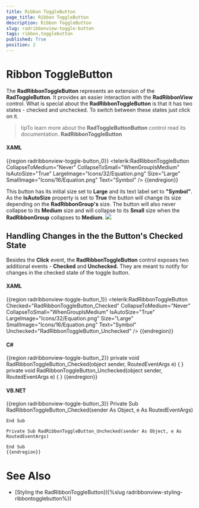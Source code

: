 ```yaml
---
title: Ribbon ToggleButton
page_title: Ribbon ToggleButton
description: Ribbon ToggleButton
slug: radribbonview-toggle-button
tags: ribbon,togglebutton
published: True
position: 2
---
```


# Ribbon ToggleButton



The __RadRibbonToggleButton__ represents an extension of the __RadToggleButton__. It provides an easier interaction with the __RadRibbonView__ control. What is special about the __RadRibbonToggleButton__ is that it has two states - checked and unchecked. To switch between these states just click on it.

>tipTo learn more about the __RadToggleButtonButton__ control read its documentation. __RadRibbonToggleButton__

#### __XAML__

{{region radribbonview-toggle-button_0}}
	<telerik:RadRibbonToggleButton CollapseToMedium="Never"
	                               CollapseToSmall="WhenGroupIsMedium"
	                               IsAutoSize="True"
	                               LargeImage="Icons/32/Equation.png"
	                               Size="Large"
	                               SmallImage="Icons/16/Equation.png"
	                               Text="Symbol" />
	{{endregion}}




This button has its initial size set to __Large__ and its text label set to __"Symbol"__. As the __IsAutoSize__ property is set to __True__ the button will change its size depending on the __RadRibbonGroup's__ size. The button will also never collapse to its __Medium__ size and will collapse to its __Small__ size when the __RadRibbonGroup__ collapses to __Medium__.
![](images/RibbonView_Buttons_ToggleButton.png)

## Handling Changes in the the Button's Checked State

Besides the __Click__ event, the __RadRibbonToggleButton__ control exposes two additional events - __Checked__ and __Unchecked.__ They are meant to notify for changes in the checked state of the toggle button.

#### __XAML__

{{region radribbonview-toggle-button_1}}
	<telerik:RadRibbonToggleButton Checked="RadRibbonToggleButton_Checked"
	                               CollapseToMedium="Never"
	                               CollapseToSmall="WhenGroupIsMedium"
	                               IsAutoSize="True"
	                               LargeImage="Icons/32/Equation.png"
	                               Size="Large"
	                               SmallImage="Icons/16/Equation.png"
	                               Text="Symbol"
	                               Unchecked="RadRibbonToggleButton_Unchecked" />
	{{endregion}}



#### __C#__

{{region radribbonview-toggle-button_2}}
	private void RadRibbonToggleButton_Checked(object sender, RoutedEventArgs e)
	{
	}
	private void RadRibbonToggleButton_Unchecked(object sender, RoutedEventArgs e)
	{
	}
	{{endregion}}



#### __VB.NET__

{{region radribbonview-toggle-button_3}}
	Private Sub RadRibbonToggleButton_Checked(sender As Object, e As RoutedEventArgs)
	
	End Sub
	
	Private Sub RadRibbonToggleButton_Unchecked(sender As Object, e As RoutedEventArgs)
	
	End Sub
	{{endregion}}



# See Also

 * [Styling the RadRibbonToggleButton]({%slug radribbonview-styling-ribbontogglebutton%})
